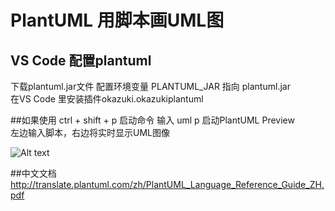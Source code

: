 # PlantUML 用脚本画UML图

## VS Code 配置plantuml
下载plantuml.jar文件
配置环境变量 PLANTUML_JAR 指向 plantuml.jar  
在VS Code 里安装插件okazuki.okazukiplantuml

##如果使用 
ctrl + shift + p 启动命令 输入 uml p 启动PlantUML Preview  
左边输入脚本，右边将实时显示UML图像

![Alt text](https://github.com/runceel/plantumlpreview/blob/master/images/introduction.gif?raw=true)

##中文文档
http://translate.plantuml.com/zh/PlantUML_Language_Reference_Guide_ZH.pdf
